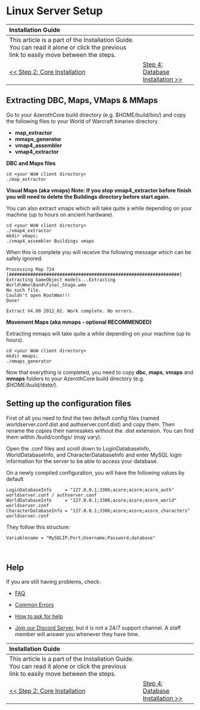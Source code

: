 # Linux Server Setup

| Installation Guide | |
| :- | :- |
| This article is a part of the Installation Guide. You can read it alone or click the previous link to easily move between the steps. |
| [<< Step 2: Core Installation](core-installation) | [Step 4: Database Installation >>](database-installation) |

## Extracting DBC, Maps, VMaps & MMaps

Go to your AzerothCore build directory (e.g. $HOME/build/bin/) and copy the following files to your World of Warcraft binaries directory.

* **map_extractor**
* **mmaps_generator**
* **vmap4_assembler**
* **vmap4_extractor**

**DBC and Maps files**

```
cd <your WoW client directory>
./map_extractor
```

**Visual Maps (aka vmaps) Note: If you stop vmap4_extractor before finish you will need to delete the Buildings directory before start again.**

You can also extract vmaps which will take quite a while depending on your machine (up to hours on ancient hardware).

```
cd <your WoW client directory>
./vmap4_extractor
mkdir vmaps;
./vmap4_assembler Buildings vmaps
```

When this is complete you will receive the following message which can be safely ignored.

```
Processing Map 724
[################################################################]
Extracting GameObject models...Extracting World\Wmo\Band\Final_Stage.wmo
No such file.
Couldn't open RootWmo!!!
Done!
  
Extract V4.00 2012_02. Work complete. No errors.
```

**Movement Maps  (aka mmaps - optional RECOMMENDED)**

Extracting mmaps will take quite a while depending on your machine (up to hours).

```
cd <your WoW client directory>
mkdir mmaps;
./mmaps_generator
```

Now that everything is completed, you need to copy **dbc**, **maps**, **vmaps** and **mmaps** folders to your AzerothCore build directory (e.g. *$HOME/build/data/*).

## Setting up the configuration files

First of all you need to find the two default config files (named worldserver.conf.dist and authserver.conf.dist) and copy them. Then rename the copies their namesakes without the .dist extension. You can find them within /build/configs/ (may vary).

Open the .conf files and scroll down to LoginDatabaseInfo, WorldDatabaseInfo, and CharacterDatabaseInfo and enter MySQL login information for the server to be able to access your database.

On a newly compiled configuration, you will have the following values by default
```
LoginDatabaseInfo     = "127.0.0.1;3306;acore;acore;acore_auth" worldserver.conf / authserver.conf
WorldDatabaseInfo     = "127.0.0.1;3306;acore;acore;acore_world" worldserver.conf
CharacterDatabaseInfo = "127.0.0.1;3306;acore;acore;acore_characters" worldserver.conf
```

They follow this structure:

```
Variablename = "MySQLIP;Port;Username;Password;database"  
``` 

<br>

## Help

If you are still having problems, check:

* [FAQ](faq)

* [Common Errors](common-errors)

* [How to ask for help](how-to-ask-for-help)

* [Join our Discord Server](https://discord.gg/gkt4y2x), but it is not a 24/7 support channel. A staff member will answer you whenever they have time.

| Installation Guide | |
| :- | :- |
| This article is a part of the Installation Guide. You can read it alone or click the previous link to easily move between the steps. |
| [<< Step 2: Core Installation](core-installation) | [Step 4: Database Installation >>](database-installation) |
